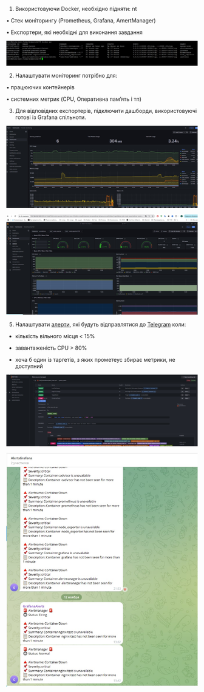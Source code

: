 1) Використовуючи Docker, необхідно підняти: nt

• Стек моніторингу (Prometheus, Grafana, AmertManager)

• Експортери, які необхідні для виконання завдання

![](https://github.com/Visemir/homework27/blob/main/docker.jpg)


2) Налаштувати моніторинг потрібно для:

• працюючих контейнерів

• системних метрик (CPU, Оперативна памʼять і тп)

3) Для відповідних експортерів, підключити дашборди, використовуючі готові із Grafana спільноти.

![](https://github.com/Visemir/homework27/blob/main/dashbord-docker.jpg)

![](https://github.com/Visemir/homework27/blob/main/dashbord-node.jpg)


5) Налаштувати [алерти](https://github.com/Visemir/homework27/blob/main/prometheus/alert_rules.yml), які будуть відправлятися до [Telegram](https://github.com/Visemir/homework27/blob/main/alertmanager/alertmanager.yml) коли:

- кількість вільного місця < 15%

- завантаженість CPU > 80%

- хоча б один із таргетів, з яких прометеус збирає метрики, не доступний

![](https://github.com/Visemir/homework27/blob/main/alerts-grafana.jpg)

![](https://github.com/Visemir/homework27/blob/main/telegram.jpg)
